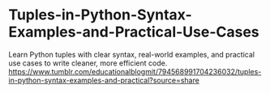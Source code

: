 # Tuples-in-Python-Syntax-Examples-and-Practical-Use-Cases
Learn Python tuples with clear syntax, real-world examples, and practical use cases to write cleaner, more efficient code.
https://www.tumblr.com/educationalblogmit/794568991704236032/tuples-in-python-syntax-examples-and-practical?source=share
